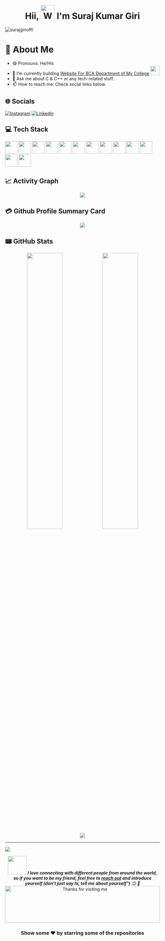 <h1 align="center"> Hii, <img src="https://raw.githubusercontent.com/nixin72/nixin72/master/wave.gif"
         alt="Waving hand animated gif"
         height="45"
         width="45" /> I'm Suraj Kumar Giri</h1>

<p align="left"> <img src="https://komarev.com/ghpvc/?username=surajgirioffl&label=Views&color=blue&style=plastic&style=for-the-badge" alt="surajgirioffl" /> </p>

# 💫 About Me

- 😄 Pronouns: He/His
- 🔭 I’m currently building [Website For BCA Department of My College](https://github.com/surajgirioffl/RDS-BCA-Department) <img src="https://media.giphy.com/media/WUlplcMpOCEmTGBtBW/giphy.gif" width="30">
- 💬 Ask me about C & C++ or any tech-related stuff.
- 📫 How to reach me: Check social links below.

## 🌐 Socials

[![Instagram](https://img.shields.io/badge/Instagram-E4405F?style=for-the-badge&logo=instagram&logoColor=white)](https://instagram.com/surajgirioffl) [![LinkedIn](https://img.shields.io/badge/LinkedIn-0077B5?style=for-the-badge&logo=linkedin&logoColor=white)](https://linkedin.com/in/surajgirioffl)

## 💻 Tech Stack

<p float="left">
<img width="40" height="40" display="inline-block" src="https://cdn.jsdelivr.net/gh/devicons/devicon/icons/c/c-original.svg" />
<img width="40" height="40" display="inline-block" src="https://cdn.jsdelivr.net/gh/devicons/devicon/icons/cplusplus/cplusplus-original.svg" />
<img width="40" height="40" display="inline-block" src="https://cdn.jsdelivr.net/gh/devicons/devicon/icons/java/java-original.svg"/>
<img width="40" height="40" display="inline-block" src="https://cdn.jsdelivr.net/gh/devicons/devicon/icons/javascript/javascript-original.svg" />
<img width="40" height="40" display="inline-block" src="https://cdn.jsdelivr.net/gh/devicons/devicon/icons/python/python-original.svg" />
<img width="40" height="40" display="inline-block" src="https://cdn.jsdelivr.net/gh/devicons/devicon/icons/git/git-original.svg" />
<img width="40" height="40" display="inline-block" src="https://cdn.jsdelivr.net/gh/devicons/devicon/icons/github/github-original.svg" />
<img width="40" height="40" display="inline-block" src="https://cdn.jsdelivr.net/gh/devicons/devicon/icons/bootstrap/bootstrap-original.svg" />
<img width="40" height="40" display="inline-block" src="https://cdn.jsdelivr.net/gh/devicons/devicon/icons/jquery/jquery-plain.svg" />
<img width="40" height="40" display="inline-block" src="https://cdn.jsdelivr.net/gh/devicons/devicon/icons/flask/flask-original.svg" />
<img width="40" height="40" display="inline-block" src="https://cdn.jsdelivr.net/gh/devicons/devicon/icons/html5/html5-original.svg" />
<img width="40" height="40" display="inline-block" src="https://cdn.jsdelivr.net/gh/devicons/devicon/icons/css3/css3-original.svg" />
<img width="40" height="40" display="inline-block" src="https://cdn.jsdelivr.net/gh/devicons/devicon/icons/linux/linux-original.svg" />
</p>

## 📈 Activity Graph

<p align="center">
 <img src="https://github-readme-activity-graph.cyclic.app/graph?username=surajgirioffl&theme=minimal"/>
</p>

## 💳 Github Profile Summary Card

<p align="center">
  <img src="https://github-profile-summary-cards.vercel.app/api/cards/profile-details?username=surajgirioffl&theme=vue"/>
</p>

## 📟 GitHub Stats

<p align="center">
 <img width="48%" src="https://github-readme-stats.vercel.app/api?username=surajgirioffl&show_icons=true&theme=vue" />
 <img width="48%" src="https://github-readme-streak-stats.herokuapp.com/?user=surajgirioffl&theme=vue" />
</p>

<p align="center">
<img src="https://github-readme-stats.vercel.app/api/top-langs/?username=surajgirioffl&show_icons=true&hide_border=true&layout=compact&langs_count=8">
<p align="center">

---

[![](https://visitcount.itsvg.in/api?id=surajgirioffl&icon=0&color=1)](https://visitcount.itsvg.in)

<div align="center">

<img src="https://media.giphy.com/media/LnQjpWaON8nhr21vNW/giphy.gif" width="60"> <em><b>I love connecting with different people from around the world, so if you want to be my friend, feel free to [reach out](https://www.linkedin.com/in/surajgirioffl) and introduce yourself (don’t just say hi, tell me about yourself")</b> 😊 💜</em>
<img height="120" alt="Thanks for visiting me" width="100%" src="https://raw.githubusercontent.com/BrunnerLivio/brunnerlivio/master/images/marquee.svg" />

### Show some ❤️ by starring some of the repositories

</div>
